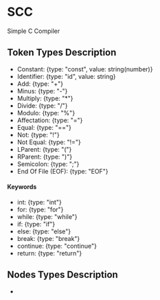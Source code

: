 # SCC
Simple C Compiler

## Token Types Description 

- Constant: {type: "const", value: string(number)}
- Identifier: {type: "id", value: string}
- Add: {type: "+"}
- Minus: {type: "-"}
- Multiply: {type: "*"}
- Divide: {type: "/"}
- Modulo: {type: "%"}
- Affectation: {type: "="}
- Equal: {type: "=="}
- Not: {type: "!"}
- Not Equal: {type: "!="}
- LParent: {type: "("}
- RParent: {type: ")"}
- Semicolon: {type: ";"}
- End Of File (EOF): {type: "EOF"}

#### Keywords

- int: {type: "int"}
- for: {type: "for"}
- while: {type: "while"}
- if: {type: "if"}
- else: {type: "else"}
- break: {type: "break"}
- continue: {type: "continue"}
- return: {type: "return"}

## Nodes Types Description 

- 